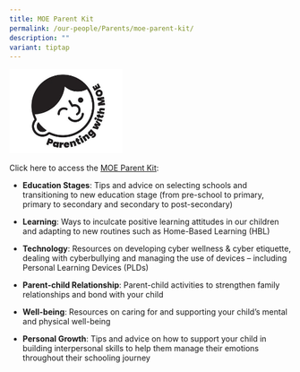 ```yaml
---
title: MOE Parent Kit
permalink: /our-people/Parents/moe-parent-kit/
description: ""
variant: tiptap
---
```

<div class="isomer-image-wrapper"><img style="width:40%;" height="auto" width="100%" src="/images/Common/logo-moe-parentkit.jpg"></div><p>Click here to access the <a href="https://www.moe.gov.sg/parentkit?pt=Education%20Stages%C2%A0%C2%A0" rel="noopener noreferrer nofollow" target="_blank">MOE Parent Kit</a>:</p><ul data-tight="true" class="tight"><li><p><strong>Education Stages</strong>: Tips and advice on selecting schools and transitioning to new education stage (from pre-school to primary, primary to secondary and secondary to post-secondary)</p></li><li><p><strong>Learning</strong>: Ways to inculcate positive learning attitudes in our children and adapting to new routines such as Home-Based Learning (HBL)</p></li><li><p><strong>Technology</strong>: Resources on developing cyber wellness &amp; cyber etiquette, dealing with cyberbullying and managing the use of devices – including Personal Learning Devices (PLDs)</p></li><li><p><strong>Parent-child Relationship</strong>: Parent-child activities to strengthen family relationships and bond with your child</p></li><li><p><strong>Well-being</strong>: Resources on caring for and supporting your child’s mental and physical well-being</p></li><li><p><strong>Personal Growth</strong>: Tips and advice on how to support your child in building interpersonal skills to help them manage their emotions throughout their schooling journey</p></li></ul><p></p>